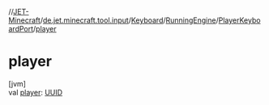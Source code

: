 //[JET-Minecraft](../../../../../index.md)/[de.jet.minecraft.tool.input](../../../index.md)/[Keyboard](../../index.md)/[RunningEngine](../index.md)/[PlayerKeyboardPort](index.md)/[player](player.md)

# player

[jvm]\
val [player](player.md): [UUID](https://docs.oracle.com/javase/8/docs/api/java/util/UUID.html)
